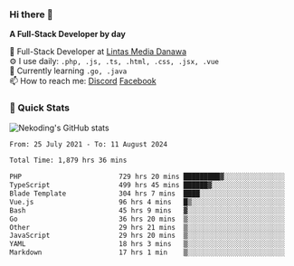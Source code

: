 ### Hi there 👋

**A Full-Stack Developer by day**

🔭 Full-Stack Developer at [Lintas Media Danawa](https://www.lintasmediadanawa.com/)  
⚙️ I use daily: `.php, .js, .ts, .html, .css, .jsx, .vue`  
🌱 Currently learning `.go, .java`  
📫 How to reach me: [Discord](https://discordapp.com/users/984448732999327766)  [Facebook](https://fb.me/tyvandi)  

### 🚀 Quick Stats  

![Nekoding's GitHub stats](https://github-readme-stats.vercel.app/api?username=nekoding&show_icons=true)

<!--START_SECTION:waka-->

```txt
From: 25 July 2021 - To: 11 August 2024

Total Time: 1,879 hrs 36 mins

PHP                        729 hrs 20 mins █████████▓░░░░░░░░░░░░░░░   38.21 %
TypeScript                 499 hrs 45 mins ██████▓░░░░░░░░░░░░░░░░░░   26.18 %
Blade Template             304 hrs 7 mins  ████░░░░░░░░░░░░░░░░░░░░░   15.93 %
Vue.js                     96 hrs 4 mins   █▒░░░░░░░░░░░░░░░░░░░░░░░   05.03 %
Bash                       45 hrs 9 mins   ▓░░░░░░░░░░░░░░░░░░░░░░░░   02.37 %
Go                         36 hrs 20 mins  ▒░░░░░░░░░░░░░░░░░░░░░░░░   01.90 %
Other                      29 hrs 21 mins  ▒░░░░░░░░░░░░░░░░░░░░░░░░   01.54 %
JavaScript                 29 hrs 20 mins  ▒░░░░░░░░░░░░░░░░░░░░░░░░   01.54 %
YAML                       18 hrs 3 mins   ▒░░░░░░░░░░░░░░░░░░░░░░░░   00.95 %
Markdown                   17 hrs 1 min    ▒░░░░░░░░░░░░░░░░░░░░░░░░   00.89 %
```

<!--END_SECTION:waka-->

<!--
**nekoding/nekoding** is a ✨ _special_ ✨ repository because its `README.md` (this file) appears on your GitHub profile.

Here are some ideas to get you started:

- 🔭 I’m currently working on ...
- 🌱 I’m currently learning ...
- 👯 I’m looking to collaborate on ...
- 🤔 I’m looking for help with ...
- 💬 Ask me about ...
- 📫 How to reach me: ...
- 😄 Pronouns: ...
- ⚡ Fun fact: ...
-->
